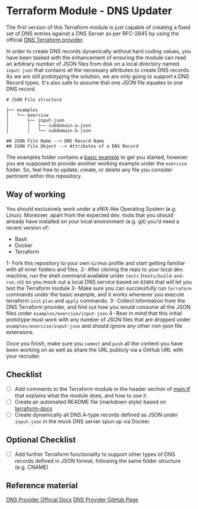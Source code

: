 # Terraform Module - DNS Updater

The first version of this Terraform module is just capable of creating a fixed set of DNS entries against a DNS Server as per RFC-2845 by using the official [DNS Terraform provider](https://registry.terraform.io/providers/hashicorp/dns/latest).

In order to create DNS records dynamically without hard coding values, you have been tasked with the enhancement of ensuring the module can read an arbitrary number of JSON files from disk on a local directory named `input-json` that contains all the necessary attributes to create DNS records. As we are still prototyping the solution, we are only going to support `A` DNS Record types. It's also safe to assume that one JSON file equates to one DNS record.

```
# JSON File structure

├── examples
│   └── exercise
│       ├── input-json
│       │   ├── subdomain-a.json
│       │   └── subdomain-b.json

## JSON File Name --> DNS Record Name
## JSON File Object --> Attributes of a DNS Record
```

The examples folder contains a [basic example](./examples/basic) to get you started, however you are supposed to provide another working example under the `exercise` folder. So, feel free to update, create, or delete any file you consider pertinent within this repository.

## Way of working

You should exclusively work under a xNIX-like Operating System (e.g. Linux). Moreover, apart from the expected dev. tools that you should already have installed on your local environment (e.g. git) you'd need a recent version of:

- Bash
- Docker
- Terraform

1- Fork this repository to your own `GitHub` profile and start getting familiar with all inner folders and files.
2- After cloning the repo to your local dev. machine, run the shell command available under `tests`  (`tests/build-and-run.sh`) so you mock out a local DNS service based on `BIND9` that will let you test the Terraform module
3- Make sure you can successfully run `terraform` commands under the basic example, and it works whenever you execute terraform `init` `plan` and `apply` commands.
3- Collect information from the DNS Terraform provider, and find out how you would consume all the JSON files under `examples/exercise/input-json`
4- Bear in mind that this initial prototype must work with any number of JSON files that are dropped under `examples/exercise/input-json` and should ignore any other non-json file extensions.

Once you finish, make sure you `commit` and `push` all the content you have been working on as well as share the URL publicly via a GitHub URL with your recruiter.

## Checklist

 - [ ] Add comments to the Terraform module in the header section of [main.tf](./main.tf) that explains what the module does, and how to use it.
 - [ ] Create an automated README file (markdown style) based on [terraform-docs](https://github.com/terraform-docs/terraform-docs)
 - [ ] Create dynamically all DNS A-type records defined as JSON under `input-json` in the mock DNS server spun up via Docker.

## Optional Checklist

 - [ ] Add further Terraform functionality to support other types of DNS records defined in JSON format, following the same folder structure (e.g. CNAME)

## Reference material

[DNS Provider Official Docs](https://registry.terraform.io/providers/hashicorp/dns/latest/docs)
[DNS Provider GitHub Page](https://github.com/hashicorp/terraform-provider-dns/)